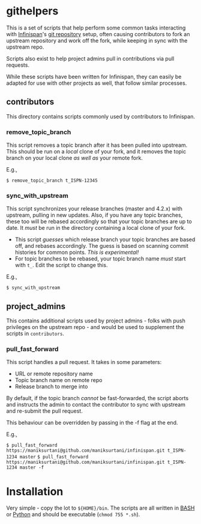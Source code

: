 # githelpers 

This is a set of scripts that help perform some common tasks
interacting with [Infinispan](http://www.infinispan.org)'s [git repository](http://github.com/infinispan/infinispan) setup, often
causing contributors to fork an upstream repository and work
off the fork, while keeping in sync with the upstream repo.

Scripts also exist to help project admins pull in contributions
via pull requests.

While these scripts have been written for Infinispan, they can
easily be adapted for use with other projects as well, that
follow similar processes.

## contributors

This directory contains scripts commonly used by contributors
to Infinispan.

### remove_topic_branch

This script removes a topic branch after it has been pulled into
upstream.  This should be run on a _local_ clone of your fork,
and it removes the topic branch on your local clone _as well as_
your remote fork.  

E.g.,

``$ remove_topic_branch t_ISPN-12345``

### sync_with_upstream

This script synchronizes your release branches (master and 4.2.x) 
with upstream, pulling in new updates.  Also, if you have any topic 
branches, these too will be rebased accordingly so that your topic
branches are up to date.  It _must_ be run in the directory containing
a local clone of your fork.

 * This script _guesses_ which release branch your topic branches
are based off, and rebases accordingly.  The guess is based on scanning
commit histories for common points.  _This is experimental!_
 * For topic branches to be rebased, your topic branch name _must_ start
 with ``t_``.  Edit the script to change this.
 
E.g.,

``$ sync_with_upstream``

## project_admins

This contains additional scripts used by project admins - folks
with push privileges on the upstream repo - and would be used
to supplement the scripts in ``contributors``.

### pull_fast_forward

This script handles a pull request.  It takes in some parameters:

 * URL or remote repository name
 * Topic branch name on remote repo
 * Release branch to merge into
 
By default, if the topic branch _cannot_ be fast-forwarded, the script
aborts and instructs the admin to contact the contributor to 
sync with upstream and re-submit the pull request.

This behaviour can be overridden by passing in the -f flag at the end.

E.g.,

``$ pull_fast_forward https://maniksurtani@github.com/maniksurtani/infinispan.git t_ISPN-1234 master``
``$ pull_fast_forward https://maniksurtani@github.com/maniksurtani/infinispan.git t_ISPN-1234 master -f``

# Installation

Very simple - copy the lot to ``${HOME}/bin``.  The scripts are all 
written in [BASH][] or [Python][] and should 
be executable (``chmod 755 *.sh``).
 
[BASH]: http://en.wikipedia.org/wiki/Bash_(Unix_shell) "BASH"
[Python]: http://www.python.org "Python"
